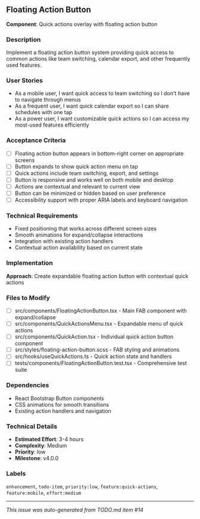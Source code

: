 ## Floating Action Button

**Component**: Quick actions overlay with floating action button

### Description
Implement a floating action button system providing quick access to common actions like team switching, calendar export, and other frequently used features.

### User Stories
- As a mobile user, I want quick access to team switching so I don't have to navigate through menus
- As a frequent user, I want quick calendar export so I can share schedules with one tap
- As a power user, I want customizable quick actions so I can access my most-used features efficiently

### Acceptance Criteria
- [ ] Floating action button appears in bottom-right corner on appropriate screens
- [ ] Button expands to show quick action menu on tap
- [ ] Quick actions include team switching, export, and settings
- [ ] Button is responsive and works well on both mobile and desktop
- [ ] Actions are contextual and relevant to current view
- [ ] Button can be minimized or hidden based on user preference
- [ ] Accessibility support with proper ARIA labels and keyboard navigation

### Technical Requirements
- Fixed positioning that works across different screen sizes
- Smooth animations for expand/collapse interactions
- Integration with existing action handlers
- Contextual action availability based on current state

### Implementation
**Approach**: Create expandable floating action button with contextual quick actions

### Files to Modify
- [ ] src/components/FloatingActionButton.tsx - Main FAB component with expand/collapse
- [ ] src/components/QuickActionsMenu.tsx - Expandable menu of quick actions
- [ ] src/components/QuickAction.tsx - Individual quick action button component
- [ ] src/styles/floating-action-button.scss - FAB styling and animations
- [ ] src/hooks/useQuickActions.ts - Quick action state and handlers
- [ ] tests/components/FloatingActionButton.test.tsx - Comprehensive test suite

### Dependencies
- React Bootstrap Button components
- CSS animations for smooth transitions
- Existing action handlers and navigation

### Technical Details
- **Estimated Effort**: 3-4 hours
- **Complexity**: Medium
- **Priority**: low
- **Milestone**: v4.0.0

### Labels
`enhancement`, `todo-item`, `priority:low`, `feature:quick-actions`, `feature:mobile`, `effort:medium`

---
*This issue was auto-generated from TODO.md item #14*
